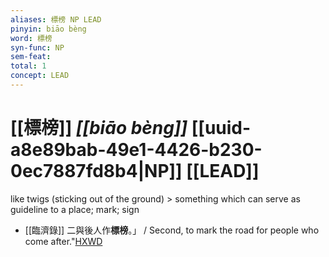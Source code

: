 ```yaml
---
aliases: 標榜 NP LEAD
pinyin: biāo bèng
word: 標榜
syn-func: NP
sem-feat: 
total: 1
concept: LEAD 
---
```

# [[標榜]] *[[biāo bèng]]*  [[uuid-a8e89bab-49e1-4426-b230-0ec7887fd8b4|NP]] [[LEAD]]
like twigs (sticking out of the ground) > something which can serve as guideline to a place; mark; sign
 - [[臨濟錄]] 二與後人作**標榜**。」 / Second, to mark the road for people who come after."[HXWD](https://hxwd.org/textview.html?location=KR6q0053_T_001-0505a.17)